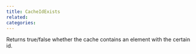 ```yaml
---
title: CacheIdExists
related:
categories:
---
```


Returns true/false whether the cache contains an element with the certain id.